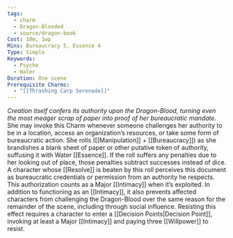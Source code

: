 ```yaml
---
tags:
  - charm
  - Dragon-Blooded
  - source/dragon-book
Cost: 10m, 1wp
Mins: Bureaucracy 5, Essence 4
Type: Simple
Keywords:
  - Psyche
  - Water
Duration: One scene
Prerequisite Charms:
  - "[[Thrashing Carp Serenade]]"
---
```

*Creation itself confers its authority upon the Dragon-Blood, turning even the most meager scrap of paper into proof of her bureaucratic mandate.*
She may invoke this Charm whenever someone challenges her authority to be in a location, access an organization’s resources, or take some form of bureaucratic action. She rolls ([[Manipulation]] + [[Bureaucracy]]) as she brandishes a blank sheet of paper or other putative token of authority, suffusing it with Water [[Essence]]. If the roll suffers any penalties due to her looking out of place, those penalties subtract successes instead of dice. A character whose [[Resolve]] is beaten by this roll perceives this document as bureaucratic credentials or permission from an authority he respects. This authorization counts as a Major [[Intimacy]] when it’s exploited. In addition to functioning as an [[Intimacy]], it also prevents affected characters from challenging the Dragon-Blood over the same reason for the remainder of the scene, including through social influence. Resisting this effect requires a character to enter a [[Decision Points|Decision Point]], invoking at least a Major [[Intimacy]] and paying three [[Willpower]] to resist.